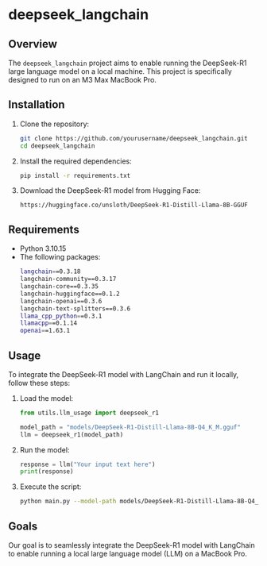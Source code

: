 # deepseek_langchain
## Overview

The `deepseek_langchain` project aims to enable running the DeepSeek-R1 large language model on a local machine. This project is specifically designed to run on an M3 Max MacBook Pro.

## Installation

1. Clone the repository:
    ```sh
    git clone https://github.com/yourusername/deepseek_langchain.git
    cd deepseek_langchain
    ```

2. Install the required dependencies:
    ```sh
    pip install -r requirements.txt
    ```

3. Download the DeepSeek-R1 model from Hugging Face:
    ```
    https://huggingface.co/unsloth/DeepSeek-R1-Distill-Llama-8B-GGUF
    ```
    
## Requirements

- Python 3.10.15
- The following packages:
    ```sh
    langchain==0.3.18
    langchain-community==0.3.17
    langchain-core==0.3.35
    langchain-huggingface==0.1.2
    langchain-openai==0.3.6
    langchain-text-splitters==0.3.6
    llama_cpp_python==0.3.1
    llamacpp==0.1.14
    openai==1.63.1
    ```

## Usage

To integrate the DeepSeek-R1 model with LangChain and run it locally, follow these steps:

1. Load the model:
    ```python
    from utils.llm_usage import deepseek_r1

    model_path = "models/DeepSeek-R1-Distill-Llama-8B-Q4_K_M.gguf"
    llm = deepseek_r1(model_path)
    ```

2. Run the model:
    ```python
    response = llm("Your input text here")
    print(response)
    ```

3. Execute the script:
    ```sh
    python main.py --model-path models/DeepSeek-R1-Distill-Llama-8B-Q4_K_M.gguf
    ```

## Goals

Our goal is to seamlessly integrate the DeepSeek-R1 model with LangChain to enable running a local large language model (LLM) on a MacBook Pro.